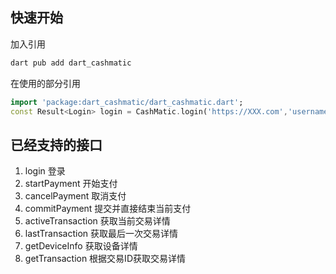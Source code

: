 ## 快速开始
加入引用
```bash
dart pub add dart_cashmatic
```

在使用的部分引用 

```dart
import 'package:dart_cashmatic/dart_cashmatic.dart';
const Result<Login> login = CashMatic.login('https://XXX.com','username','password');
```

## 已经支持的接口

1. login 登录
2. startPayment 开始支付
3. cancelPayment 取消支付
4. commitPayment 提交并直接结束当前支付
5. activeTransaction 获取当前交易详情
6. lastTransaction 获取最后一次交易详情
7. getDeviceInfo 获取设备详情
8. getTransaction 根据交易ID获取交易详情
